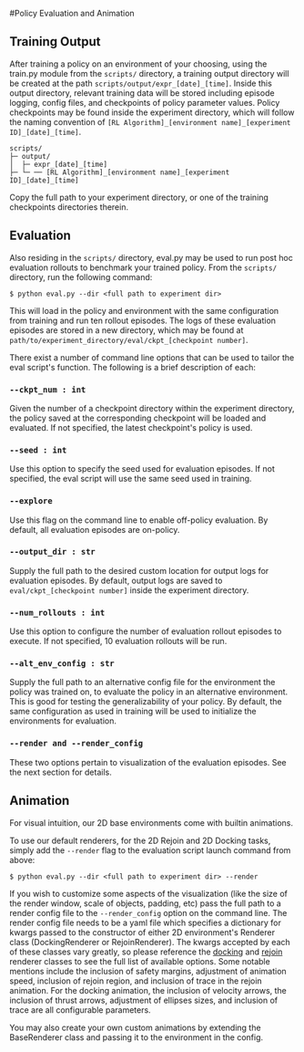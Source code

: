#Policy Evaluation and Animation

## Training Output

After training a policy on an environment of your choosing, using the train.py module 
from the `scripts/` directory, a training output directory will be created at the path 
`scripts/output/expr_[date]_[time]`. Inside this output directory, relevant training data 
will be stored including episode logging, config files, and checkpoints of policy parameter values. 
Policy checkpoints may be found inside the experiment directory, which will follow the naming convention
of `[RL Algorithm]_[environment name]_[experiment ID]_[date]_[time]`.

```
scripts/
├─ output/
│  ├─ expr_[date]_[time]
├─ └─ ── [RL Algorithm]_[environment name]_[experiment ID]_[date]_[time]
```

Copy the full path to your experiment directory, or one of the training checkpoints directories
therein.

## Evaluation

Also residing in the `scripts/` directory, eval.py may be used to run post hoc evaluation
rollouts to benchmark your trained policy. From the `scripts/` directory, run the following
command:

`$ python eval.py --dir <full path to experiment dir>`

This will load in the policy and environment with the same configuration from training and run
ten rollout episodes. The logs of these evaluation episodes are stored in a new directory, which
may be found at `path/to/experiment_directory/eval/ckpt_[checkpoint number]`.

There exist a number of command line options that can be used to tailor the eval script's function.
The following is a brief description of each:

### `--ckpt_num : int`
Given the number of a checkpoint directory within the experiment directory, the policy saved at the corresponding
checkpoint will be loaded and evaluated. If not specified, the latest checkpoint's policy is used.

### `--seed : int`
Use this option to specify the seed used for evaluation episodes. If not specified, the eval script will use the
same seed used in training.

### `--explore`
Use this flag on the command line to enable off-policy evaluation. By default, all evaluation episodes are on-policy.

### `--output_dir : str`
Supply the full path to the desired custom location for output logs for evaluation episodes. By default, output logs
are saved to `eval/ckpt_[checkpoint number]` inside the experiment directory.

### `--num_rollouts : int`
Use this option to configure the number of evaluation rollout episodes to execute. If not specified, 10 evaluation
rollouts will be run.

### `--alt_env_config : str`
Supply the full path to an alternative config file for the environment the policy was trained on, to evaluate the policy
in an alternative environment. This is good for testing the generalizability of your policy. By default, the same 
configuration as used in training will be used to initialize the environments for evaluation.

### `--render and --render_config`
These two options pertain to visualization of the evaluation episodes. See the next section for details.

## Animation
For visual intuition, our 2D base environments come with builtin animations.

To use our default renderers, for the 2D Rejoin and 2D Docking tasks, simply add the `--render`
flag to the evaluation script launch command from above:

`$ python eval.py --dir <full path to experiment dir> --render`

If you wish to customize some aspects of the visualization (like the size of the render window, scale of objects, 
padding, etc) pass the full path to a render config file to the `--render_config` option on the command line. The 
render config file needs to be a yaml file which specifies a dictionary for kwargs passed to the constructor of either 
2D environment's Renderer class (DockingRenderer or RejoinRenderer). The kwargs accepted by each of these classes vary
greatly, so please reference the [docking](../../saferl/aerospace/tasks/docking/render.py) and 
[rejoin](../../saferl/aerospace/tasks/rejoin/render.py) renderer classes to see the full list of available options. Some
notable mentions include the inclusion of safety margins, adjustment of animation speed, inclusion of rejoin region, and 
inclusion of trace in the rejoin animation. For the docking animation, the inclusion of velocity arrows, the inclusion 
of thrust arrows, adjustment of ellipses sizes, and inclusion of trace are all configurable parameters.

You may also create your own custom animations by extending the BaseRenderer class and passing
it to the environment in the config.
